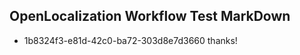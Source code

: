 ## OpenLocalization Workflow Test MarkDown

* 1b8324f3-e81d-42c0-ba72-303d8e7d3660 
thanks!



<!--HONumber=Jan16_HO4-->
